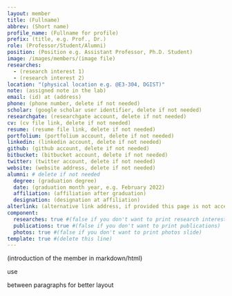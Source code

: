 ```yaml
---
layout: member
title: (Fullname)
abbrev: (Short name)
profile_name: (Fullname for profile)
prefix: (title, e.g. Prof., Dr.)
role: (Professor/Student/Alumni)
position: (Position e.g. Assistant Professor, Ph.D. Student)
image: /images/members/(image file)
researches:
  - (research interest 1)
  - (research interest 2)
location: "(physical location e.g. @E3-304, DGIST)"
note: (assigned note in the lab)
email: (id) at (address)
phone: (phone number, delete if not needed)
scholar: (google scholar user identifier, delete if not needed)
researchgate: (researchgate account, delete if not needed)
cv: (cv file link, delete if not needed)
resume: (resume file link, delete if not needed)
portfolium: (portfolium account, delete if not needed)
linkedin: (linkedin account, delete if not needed)
github: (github account, delete if not needed)
bitbucket: (bitbucket account, delete if not needed)
twitter: (twitter account, delete if not needed)
website: (website address, delete if not needed)
alumni: # delete if not needed
  degree: (graduation degree)
  date: (graduation month year, e.g. February 2022)
  affiliation: (affiliation after graduation)
  designation: (designation at affiliation)
alterlink: (alternative link address, if provided this page is not accessible, '#' indicates no link at all)
component:
  researches: true #(false if you don't want to print research interest)
  publications: true #(false if you don't want to print publications)
  photos: true #(false if you don't want to print photos slide)
template: true #(delete this line)
---
```


(introduction of the member in markdown/html)

use <div class="bigspacer"></div> between paragraphs for better layout